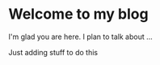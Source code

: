 # Welcome to my blog

I'm glad you are here. I plan to talk about ...

Just adding stuff to do this
